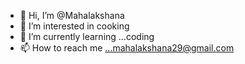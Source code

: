 - 👋 Hi, I’m @Mahalakshana
- 👀 I’m interested in cooking
- 🌱 I’m currently learning ...coding
- 📫 How to reach me ...mahalakshana29@gmail.com

<!---
Mahalakshana/Mahalakshana is a ✨ special ✨ repository because its `README.md` (this file) appears on your GitHub profile.
You can click the Preview link to take a look at your changes.
--->
